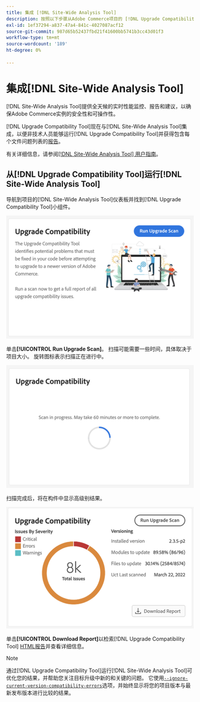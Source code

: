 ```yaml
---
title: 集成 [!DNL Site-Wide Analysis Tool]
description: 按照以下步骤从Adobe Commerce项目的 [!DNL Upgrade Compatibility Tool] 仪表板中检索 [!DNL Site-Wide Analysis Tool] 报告。
exl-id: 1ef37294-a837-47a4-841c-4027087acf12
source-git-commit: 987d65b52437fbd21f41600bb5741b3cc43d01f3
workflow-type: tm+mt
source-wordcount: '189'
ht-degree: 0%

---
```


# 集成[!DNL Site-Wide Analysis Tool]

[!DNL Site-Wide Analysis Tool]提供全天候的实时性能监控、报告和建议，以确保Adobe Commerce实例的安全性和可操作性。

[!DNL Upgrade Compatibility Tool]现在与[!DNL Site-Wide Analysis Tool]集成，以便非技术人员能够运行[!DNL Upgrade Compatibility Tool]并获得包含每个文件问题列表的[报告](../upgrade-compatibility-tool/reports.md)。

有关详细信息，请参阅[[!DNL Site-Wide Analysis Tool] 用户指南](https://experienceleague.adobe.com/zh-hans/docs/commerce-operations/tools/site-wide-analysis-tool/access)。

## 从[!DNL Upgrade Compatibility Tool]运行[!DNL Site-Wide Analysis Tool]

导航到项目的[!DNL Site-Wide Analysis Tool]仪表板并找到[!DNL Upgrade Compatibility Tool]小组件。

![UCT SWAT小组件 — 初始](../../assets/upgrade-guide/uct-swat-initial.png)

单击&#x200B;**[!UICONTROL Run Upgrade Scan]**。 扫描可能需要一些时间，具体取决于项目大小。 旋转图标表示扫描正在进行中。

![UCT SWAT小组件 — 进行中](../../assets/upgrade-guide/uct-swat-progress.png)

扫描完成后，将在构件中显示高级别结果。

![UCT SWAT小组件 — 结果](../../assets/upgrade-guide/uct-swat-results.png)

单击&#x200B;**[!UICONTROL Download Report]**&#x200B;以检索[!DNL Upgrade Compatibility Tool] [HTML报告](../upgrade-compatibility-tool/reports.md#html-report)并查看详细信息。


>[!NOTE]
>
> 通过[!DNL Upgrade Compatibility Tool]运行[!DNL Site-Wide Analysis Tool]可优化您的结果，并帮助您关注目标升级中新的和关键的问题。 它使用[`--ignore-current-version-compatibility-errors`](run.md#optimize-your-results)选项，并始终显示将您的项目版本与最新发布版本进行比较的结果。
